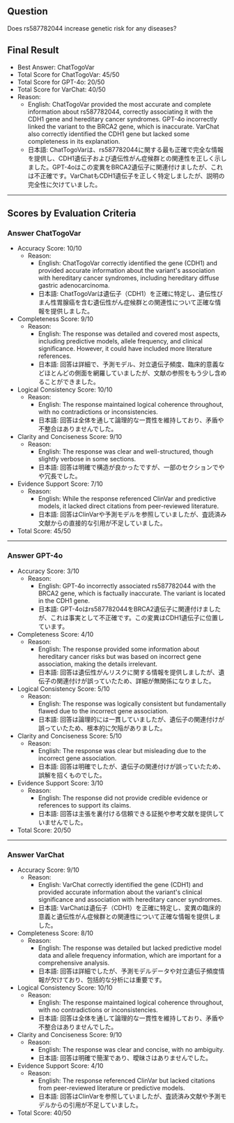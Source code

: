 ## Question

Does rs587782044 increase genetic risk for any diseases?

## Final Result

- Best Answer: ChatTogoVar
- Total Score for ChatTogoVar: 45/50
- Total Score for GPT-4o: 20/50
- Total Score for VarChat: 40/50
- Reason:
  - English: ChatTogoVar provided the most accurate and complete information about rs587782044, correctly associating it with the CDH1 gene and hereditary cancer syndromes. GPT-4o incorrectly linked the variant to the BRCA2 gene, which is inaccurate. VarChat also correctly identified the CDH1 gene but lacked some completeness in its explanation.
  - 日本語: ChatTogoVarは、rs587782044に関する最も正確で完全な情報を提供し、CDH1遺伝子および遺伝性がん症候群との関連性を正しく示しました。GPT-4oはこの変異をBRCA2遺伝子に関連付けましたが、これは不正確です。VarChatもCDH1遺伝子を正しく特定しましたが、説明の完全性に欠けていました。

---

## Scores by Evaluation Criteria

### Answer ChatTogoVar
- Accuracy Score: 10/10
  - Reason: 
    - English: ChatTogoVar correctly identified the gene (CDH1) and provided accurate information about the variant's association with hereditary cancer syndromes, including hereditary diffuse gastric adenocarcinoma.
    - 日本語: ChatTogoVarは遺伝子（CDH1）を正確に特定し、遺伝性びまん性胃腺癌を含む遺伝性がん症候群との関連性について正確な情報を提供しました。
- Completeness Score: 9/10
  - Reason: 
    - English: The response was detailed and covered most aspects, including predictive models, allele frequency, and clinical significance. However, it could have included more literature references.
    - 日本語: 回答は詳細で、予測モデル、対立遺伝子頻度、臨床的意義などほとんどの側面を網羅していましたが、文献の参照をもう少し含めることができました。
- Logical Consistency Score: 10/10
  - Reason: 
    - English: The response maintained logical coherence throughout, with no contradictions or inconsistencies.
    - 日本語: 回答は全体を通して論理的な一貫性を維持しており、矛盾や不整合はありませんでした。
- Clarity and Conciseness Score: 9/10
  - Reason: 
    - English: The response was clear and well-structured, though slightly verbose in some sections.
    - 日本語: 回答は明確で構造が良かったですが、一部のセクションでやや冗長でした。
- Evidence Support Score: 7/10
  - Reason: 
    - English: While the response referenced ClinVar and predictive models, it lacked direct citations from peer-reviewed literature.
    - 日本語: 回答はClinVarや予測モデルを参照していましたが、査読済み文献からの直接的な引用が不足していました。
- Total Score: 45/50

---

### Answer GPT-4o
- Accuracy Score: 3/10
  - Reason: 
    - English: GPT-4o incorrectly associated rs587782044 with the BRCA2 gene, which is factually inaccurate. The variant is located in the CDH1 gene.
    - 日本語: GPT-4oはrs587782044をBRCA2遺伝子に関連付けましたが、これは事実として不正確です。この変異はCDH1遺伝子に位置しています。
- Completeness Score: 4/10
  - Reason: 
    - English: The response provided some information about hereditary cancer risks but was based on incorrect gene association, making the details irrelevant.
    - 日本語: 回答は遺伝性がんリスクに関する情報を提供しましたが、遺伝子の関連付けが誤っていたため、詳細が無関係になりました。
- Logical Consistency Score: 5/10
  - Reason: 
    - English: The response was logically consistent but fundamentally flawed due to the incorrect gene association.
    - 日本語: 回答は論理的には一貫していましたが、遺伝子の関連付けが誤っていたため、根本的に欠陥がありました。
- Clarity and Conciseness Score: 5/10
  - Reason: 
    - English: The response was clear but misleading due to the incorrect gene association.
    - 日本語: 回答は明確でしたが、遺伝子の関連付けが誤っていたため、誤解を招くものでした。
- Evidence Support Score: 3/10
  - Reason: 
    - English: The response did not provide credible evidence or references to support its claims.
    - 日本語: 回答は主張を裏付ける信頼できる証拠や参考文献を提供していませんでした。
- Total Score: 20/50

---

### Answer VarChat
- Accuracy Score: 9/10
  - Reason: 
    - English: VarChat correctly identified the gene (CDH1) and provided accurate information about the variant's clinical significance and association with hereditary cancer syndromes.
    - 日本語: VarChatは遺伝子（CDH1）を正確に特定し、変異の臨床的意義と遺伝性がん症候群との関連性について正確な情報を提供しました。
- Completeness Score: 8/10
  - Reason: 
    - English: The response was detailed but lacked predictive model data and allele frequency information, which are important for a comprehensive analysis.
    - 日本語: 回答は詳細でしたが、予測モデルデータや対立遺伝子頻度情報が欠けており、包括的な分析には重要です。
- Logical Consistency Score: 10/10
  - Reason: 
    - English: The response maintained logical coherence throughout, with no contradictions or inconsistencies.
    - 日本語: 回答は全体を通して論理的な一貫性を維持しており、矛盾や不整合はありませんでした。
- Clarity and Conciseness Score: 9/10
  - Reason: 
    - English: The response was clear and concise, with no ambiguity.
    - 日本語: 回答は明確で簡潔であり、曖昧さはありませんでした。
- Evidence Support Score: 4/10
  - Reason: 
    - English: The response referenced ClinVar but lacked citations from peer-reviewed literature or predictive models.
    - 日本語: 回答はClinVarを参照していましたが、査読済み文献や予測モデルからの引用が不足していました。
- Total Score: 40/50